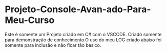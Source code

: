 # Projeto-Console-Avan-ado-Para-Meu-Curso
Este é somente um Projeto criado em C# com o VSCODE. Criado somente para demonstração de conhecimento.O uso do meu LOG criado abaixo foi somente para inclusão e não ficar tão basico.
